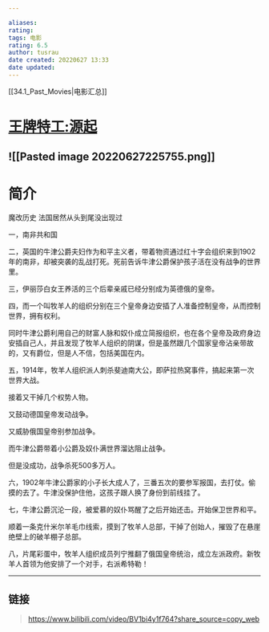 ```yaml
---

aliases: 
rating:  
tags: 电影
rating: 6.5
author: tusrau
date created: 20220627 13:33 
date updated: 
---
```


[[34.1_Past_Movies|电影汇总]]
# [王牌特工:源起](https://movie.douban.com/subject/27038228)

![[Pasted image 20220627225755.png]]
---

# 简介
魔改历史
法国居然从头到尾没出现过

一，南非共和国

二，英国的牛津公爵夫妇作为和平主义者，带着物资通过红十字会组织来到1902年的南非，却被突袭的乱战打死。死前告诉牛津公爵保护孩子活在没有战争的世界里。

三，伊丽莎白女王养活的三个后辈亲戚已经分别成为英德俄的皇帝。

四，而一个叫牧羊人的组织分别在三个皇帝身边安插了人准备控制皇帝，从而控制世界，拥有权利。

同时牛津公爵利用自己的财富人脉和奴仆成立简报组织，也在各个皇帝及政府身边安插自己人，并且发现了牧羊人组织的阴谋，但是虽然跟几个国家皇帝沾亲带故的，又有爵位，但是人不信，包括美国在内。

五，1914年，牧羊人组织派人刺杀斐迪南大公，即萨拉热窝事件，搞起来第一次世界大战。

接着又干掉几个权势人物。

又鼓动德国皇帝发动战争。

又威胁俄国皇帝别参加战争。

而牛津公爵带着小公爵及奴仆满世界溜达阻止战争。

但是没成功，战争杀死500多万人。

六，1902年牛津公爵家的小子长大成人了，三番五次的要参军报国，去打仗。偷摸的去了。牛津没保护住他，这孩子跟人换了身份到前线挂了。

七，牛津公爵沉沦一段，被爱慕的奴仆骂醒了之后开始还击。开始保卫世界和平。

顺着一条克什米尔羊毛巾线索，摸到了牧羊人总部，干掉了创始人，摧毁了在悬崖绝壁上的破羊棚子总部。

八，片尾彩蛋中，牧羊人组织成员列宁推翻了俄国皇帝统治，成立左派政府。新牧羊人首领为他安排了一个对手，右派希特勒！

---

## 链接

>https://www.bilibili.com/video/BV1bi4y1f764?share_source=copy_web
